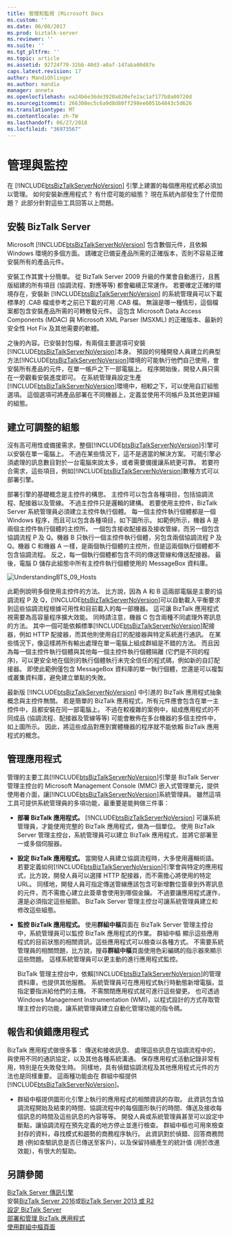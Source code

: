 ```yaml
---
title: 管理和監視 |Microsoft Docs
ms.custom: ''
ms.date: 06/08/2017
ms.prod: biztalk-server
ms.reviewer: ''
ms.suite: ''
ms.tgt_pltfrm: ''
ms.topic: article
ms.assetid: 92724f79-32bb-40d3-a0af-147aba00d87e
caps.latest.revision: 17
author: MandiOhlinger
ms.author: mandia
manager: anneta
ms.openlocfilehash: ea24b6e36de3920a820efe2ac1af177b8a00720d
ms.sourcegitcommit: 266308ec5c6a9d8d80ff298ee6051b4843c5d626
ms.translationtype: MT
ms.contentlocale: zh-TW
ms.lasthandoff: 06/27/2018
ms.locfileid: "36973567"
---
```

# <a name="management-and-monitoring"></a>管理與監控
在 [!INCLUDE[btsBizTalkServerNoVersion](../includes/btsbiztalkservernoversion-md.md)] 引擎上建置的每個應用程式都必須加以管理。 如何安裝新應用程式？ 有什麼可能的組態？ 現在系統內部發生了什麼問題？ 此部分針對這些工具回答以上問題。  
  
## <a name="installing-biztalk-server"></a>安裝 BizTalk Server  
 Microsoft [!INCLUDE[btsBizTalkServerNoVersion](../includes/btsbiztalkservernoversion-md.md)] 包含數個元件，且依賴 Windows 環境的多個方面。 請確定已備妥產品所需的正確版本，否則不容易正確安裝所有的產品元件。  
  
 安裝工作其實十分簡單。 從 BizTalk Server 2009 升級的作業會自動進行，且舊版組建的所有項目 (協調流程、對應等等) 都會繼續正常運作。 若要確定正確的環境存在，安裝新 [!INCLUDE[btsBizTalkServerNoVersion](../includes/btsbiztalkservernoversion-md.md)] 的系統管理員可以下載標準的 .CAB 檔或參考之前已下載的可用 .CAB 檔。 無論是哪一種情形，這個檔案都包含安裝產品所需的可轉散發元件。 這包含 Microsoft Data Access Components (MDAC) 與 Microsoft XML Parser (MSXML) 的正確版本、最新的安全性 Hot Fix 及其他需要的軟體。  
  
 之後的內容。已安裝封包檔，有兩個主要選項可安裝[!INCLUDE[btsBizTalkServerNoVersion](../includes/btsbiztalkservernoversion-md.md)]本身。 預設的何種開發人員建立的典型方法[!INCLUDE[btsBizTalkServerNoVersion](../includes/btsbiztalkservernoversion-md.md)]環境的可能執行他們自己使用，會安裝所有產品的元件，在單一帳戶之下一部電腦上。 程序開始後，開發人員只需在一旁觀看安裝進度即可。 在系統管理員設定生產[!INCLUDE[btsBizTalkServerNoVersion](../includes/btsbiztalkservernoversion-md.md)]環境中，相較之下，可以使用自訂組態選項。 這個選項可將產品部署在不同機器上，定義並使用不同帳戶及其他更詳細的組態。  
  
## <a name="creating-scalable-configurations"></a>建立可調整的組態  
 沒有高可用性或備援需求，整個[!INCLUDE[btsBizTalkServerNoVersion](../includes/btsbiztalkservernoversion-md.md)]引擎可以安裝在單一電腦上。 不過在某些情況下，這不是適當的解決方案。 可能引擎必須處理的訊息數目對於一台電腦來說太多，或者需要備援讓系統更可靠。 若要符合需求，這些項目，例如[!INCLUDE[btsBizTalkServerNoVersion](../includes/btsbiztalkservernoversion-md.md)]數種方式可以部署引擎。  
  
 部署引擎的基礎概念是主控件的構思。 主控件可以包含各種項目，包括協調流程、配接器以及管線。 不過主控件只是邏輯的建構。 若要使用主控件，BizTalk Server 系統管理員必須建立主控件執行個體。 每一個主控件執行個體都是一個 Windows 程序，而且可以包含各種項目，如下圖所示。 如範例所示，機器 A 是兩個主控件執行個體的主控所。 一個包含接收配接器及接收管線，而另一個包含協調流程 P 及 Q。機器 B 只執行一個主控件執行個體，另包含兩個協調流程 P 及 Q。機器 C 和機器 A 一樣，是兩個執行個體的主控所，但是這兩個執行個體都不包含協調流程。 反之，每一個執行個體都包含不同的傳送管線和傳送配接器。 最後，電腦 D 儲存此組態中所有主控件執行個體使用的 MessageBox 資料庫。  
  
 ![](../core/media/understandingbts-09-hosts.gif "UnderstandingBTS_09_Hosts")  
  
 此範例說明多個使用主控件的方法。 比方說，因為 A 和 B 這兩部電腦是主要的協調流程 P 及 Q，[!INCLUDE[btsBizTalkServerNoVersion](../includes/btsbiztalkservernoversion-md.md)]可以自動載入平衡要求到這些協調流程根據可用性和目前載入的每一部機器。 這可讓 BizTalk 應用程式視需要為高容量程序擴大效能。 同時請注意，機器 C 包含兩種不同處理外寄訊息的方法。 其中一個可能依賴標準[!INCLUDE[btsBizTalkServerNoVersion](../includes/btsbiztalkservernoversion-md.md)]配接器，例如 HTTP 配接器，而其他則使用自訂的配接器與特定系統進行通訊。 在某些情況下，像這樣將所有輸出處理在單一電腦上組成群組是不錯的方法。 而且因為每一個主控件執行個體與其他每一個主控件執行個體隔離 (它們是不同的程序)，可以更安全地在個別的執行個體執行未完全信任的程式碼，例如新的自訂配接器。 即使此範例僅包含 MessageBox 資料庫的單一執行個體，您還是可以複製或叢集資料庫，避免建立單點的失敗。  
  
 最新版 [!INCLUDE[btsBizTalkServerNoVersion](../includes/btsbiztalkservernoversion-md.md)] 中引進的 BizTalk 應用程式抽象概念與主控件無關。 若是簡單的 BizTalk 應用程式，所有元件應會包含在單一主控件中，且都安裝在同一部電腦上。 不過在較複雜的案例中，組成應用程式的不同成品 (協調流程、配接器及管線等等) 可能會散佈在多台機器的多個主控件中，如上圖所示。 因此，將這些成品對應到實體機器的程序就不能依賴 BizTalk 應用程式的概念。  
  
## <a name="managing-applications"></a>管理應用程式  
 管理的主要工具[!INCLUDE[btsBizTalkServerNoVersion](../includes/btsbiztalkservernoversion-md.md)]引擎是 BizTalk Server 管理主控台的 Microsoft Management Console (MMC) 嵌入式管理單元，提供使用者介面，讓[!INCLUDE[btsBizTalkServerNoVersion](../includes/btsbiztalkservernoversion-md.md)]系統管理員。 雖然這項工具可提供系統管理員的多項功能，最重要是能夠做三件事：  
  
- **部署 BizTalk 應用程式。** [!INCLUDE[btsBizTalkServerNoVersion](../includes/btsbiztalkservernoversion-md.md)] 可讓系統管理員，才能使用完整的 BizTalk 應用程式，做為一個單位。 使用 BizTalk Server 管理主控台，系統管理員可以建立 BizTalk 應用程式，並將它部署至一或多個伺服器。  
  
- **設定 BizTalk 應用程式。** 當開發人員建立協調流程時，大多使用邏輯術語。 若要定義如何[!INCLUDE[btsBizTalkServerNoVersion](../includes/btsbiztalkservernoversion-md.md)]引擎會與特定的應用程式，比方說，開發人員可以選擇 HTTP 配接器，而不需擔心將使用的特定 URL。 同樣地，開發人員可指定傳送管線應該包含可新增數位簽章到外寄訊息的元件，而不需擔心建立此簽章會使用到哪個金鑰。 不過要讓應用程式運作，還是必須指定這些細節。 BizTalk Server 管理主控台可讓系統管理員建立和修改這些組態。  
  
- **監控 BizTalk 應用程式。** 使用**群組中樞**頁面在 BizTalk Server 管理主控台中，系統管理員可以監控 BizTalk 應用程式的作業。 群組中樞 顯示這些應用程式的目前狀態的相關資訊，這些應用程式可以檢查以各種方式。 不需要系統管理員的相關問題，比方說，搜尋**群組中樞**頁面使用色彩編碼的指示器來顯示這些問題。 這樣系統管理員可以更主動的進行應用程式監控。  
  
  BizTalk 管理主控台中，依賴[!INCLUDE[btsBizTalkServerNoVersion](../includes/btsbiztalkservernoversion-md.md)]的管理資料庫，也提供其他服務。 系統管理員可在應用程式執行時動態新增電腦，並指定要指派給他們的主機。 不需關閉應用程式就可進行這些變更。 也可透過 Windows Management Instrumentation (WMI)，以程式設計的方式存取管理主控台的功能，讓系統管理員建立自動化管理功能的指令碼。  
  
## <a name="reporting-on-and-debugging-applications"></a>報告和偵錯應用程式  
 BizTalk 應用程式做很多事： 傳送和接收訊息、 處理這些訊息在協調流程中的，與使用不同的通訊協定，以及其他各種系統溝通。 保存應用程式活動記錄非常有用，特別是在失敗發生時。 同樣地，具有偵錯協調流程及其他應用程式元件的方法也是同樣重要。 這兩種功能由在 群組中樞提供[!INCLUDE[btsBizTalkServerNoVersion](../includes/btsbiztalkservernoversion-md.md)]。  
  
-   群組中樞提供圖形化引擎上執行的應用程式的相關資訊的存取。 此資訊包含協調流程開始及結束的時間、協調流程中的每個圖形執行的時間、傳送及接收每個訊息的時間及這些訊息的內容等等。 開發人員或系統管理員甚至可以設定中斷點，讓協調流程在預先定義的地方停止並進行檢查。 群組中樞也可用來檢查封存的資料，尋找模式和趨勢的商務程序執行。 此資訊對於偵錯、回答商務問題 (例如查驗訊息是否已傳送至客戶)，以及保留持續產生的統計值 (用於改進效能)，有很大的幫助。  
  
## <a name="see-also"></a>另請參閱  
 [BizTalk Server 傳訊引擎](../core/the-biztalk-server-messaging-engine.md)   
安裝[BizTalk Server 2016](../install-and-config-guides/biztalk-server-2016-what-s-new-and-installation.md)或[BizTalk Server 2013 或 R2](../install-and-config-guides/biztalk-server-2013-and-2013-r2-what-s-new-install-and-upgrade.md)    
[設定 BizTalk Server](../install-and-config-guides/configure-biztalk-server.md)  
 [部署和管理 BizTalk 應用程式](../core/deploying-and-managing-biztalk-applications.md)   
 [使用群組中樞頁面](../core/using-the-group-hub-page.md)